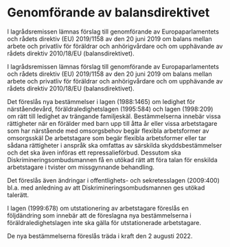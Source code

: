 # Genomförande av balansdirektivet

I lagrådsremissen lämnas förslag till genomförande av Europaparlamentets och rådets direktiv (EU) 2019/1158 av den 20 juni 2019 om balans mellan arbete och privatliv för föräldrar och anhörigvårdare och om upphävande av rådets direktiv 2010/18/EU (balansdirektivet).

I lagrådsremissen lämnas förslag till genomförande av Europaparlamentets och rådets direktiv (EU) 2019/1158 av den 20 juni 2019 om balans mellan arbete och privatliv för föräldrar och anhörigvårdare och om upphävande av rådets direktiv 2010/18/EU (balansdirektivet).

Det föreslås nya bestämmelser i lagen (1988:1465) om ledighet för närståendevård, föräldraledighetslagen (1995:584) och lagen (1998:209) om rätt till ledighet av trängande familjeskäl. Bestämmelserna innebär vissa rättigheter när en förälder med barn upp till åtta år eller vissa arbetstagare som har närstående med omsorgsbehov begär flexibla arbetsformer av omsorgsskäl De arbetstagare som begär flexibla arbetsformer eller tar sådana rättigheter i anspråk ska omfattas av särskilda skyddsbestämmelser och det ska även införas ett repressalieförbud. Dessutom ska Diskrimineringsombudsmannen få en utökad rätt att föra talan för enskilda arbetstagare i tvister om missgynnande behandling.

Det föreslås även ändringar i offentlighets- och sekretesslagen (2009:400) bl.a. med anledning av att Diskrimineringsombudsmannen ges utökad talerätt.

I lagen (1999:678) om utstationering av arbetstagare föreslås en följdändring som innebär att de föreslagna nya bestämmelserna i föräldraledighetslagen inte ska gälla för utstationerade arbetstagare.

De nya bestämmelserna föreslås träda i kraft den 2 augusti 2022.
